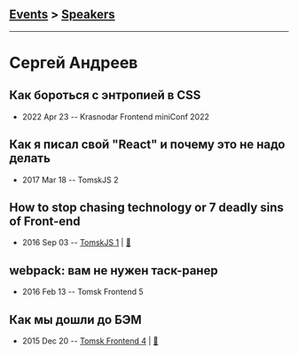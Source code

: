 ## [Events](../README.md) > [Speakers](../speakers.md)
---

# Сергей Андреев

## Как бороться с энтропией в CSS
- 2022 Apr 23 -- Krasnodar Frontend miniConf 2022    
## Как я писал свой &quot;React&quot; и почему это не надо делать
- 2017 Mar 18 -- TomskJS 2    
## How to stop chasing technology or 7 deadly sins of Front-end
- 2016 Sep 03 -- [TomskJS 1](https://www.youtube.com/watch?v=wxoBi5hGQUM)  | [:notebook:](http://slides.com/sergeyandreev/7-deadly-sins-of-front-end#/)  
## webpack: вам не нужен таск-ранер
- 2016 Feb 13 -- Tomsk Frontend 5    
## Как мы дошли до БЭМ
- 2015 Dec 20 -- [Tomsk Frontend 4](http://www.youtube.com/watch?v=8VrDLTxn6YM)  | [:notebook:](http://slides.com/sergeyandreev/bem/)  
